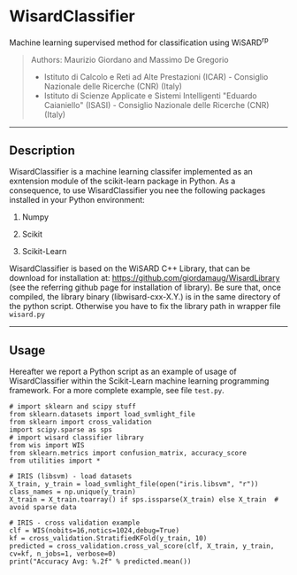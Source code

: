 # WisardClassifier
Machine learning supervised method for classification using WiSARD<sup>rp</sup>

> Authors: Maurizio Giordano and Massimo De Gregorio
> - Istituto di Calcolo e Reti ad Alte Prestazioni (ICAR) - Consiglio Nazionale delle Ricerche (CNR) (Italy)
> - Istituto di Scienze Applicate e Sistemi Intelligenti "Eduardo Caianiello" (ISASI) - Consiglio Nazionale delle Ricerche (CNR) (Italy)

----------------------
Description
----------------------

WisardClassifier is a machine learning classifer implemented as an exntension module of
the scikit-learn package in Python.
As a consequence, to use WisardClassifier you nee the following packages installed in your
Python environment:

1) Numpy

2) Scikit

3) Scikit-Learn

WisardClassifier is based on the WiSARD C++ Library, that can be download for installation at:
https://github.com/giordamaug/WisardLibrary (see the referring github page for installation of library).
Be sure that, once compiled, the library binary (libwisard-cxx-X.Y.<ext>) is in the same directory of the
python script. Otherwise you have to fix the library path in wrapper file <code>wisard.py</code>

----------------------
Usage
----------------------

Hereafter we report a Python script as an example of usage of WisardClassifier within the Scikit-Learn
machine learning programming framework. For a more complete example, see file <code>test.py</code>.

```
# import sklearn and scipy stuff
from sklearn.datasets import load_svmlight_file
from sklearn import cross_validation
import scipy.sparse as sps
# import wisard classifier library
from wis import WIS
from sklearn.metrics import confusion_matrix, accuracy_score
from utilities import *

# IRIS (libsvm) - load datasets
X_train, y_train = load_svmlight_file(open("iris.libsvm", "r"))
class_names = np.unique(y_train)
X_train = X_train.toarray() if sps.issparse(X_train) else X_train  # avoid sparse data

# IRIS - cross validation example
clf = WIS(nobits=16,notics=1024,debug=True)
kf = cross_validation.StratifiedKFold(y_train, 10)
predicted = cross_validation.cross_val_score(clf, X_train, y_train, cv=kf, n_jobs=1, verbose=0)
print("Accuracy Avg: %.2f" % predicted.mean())
